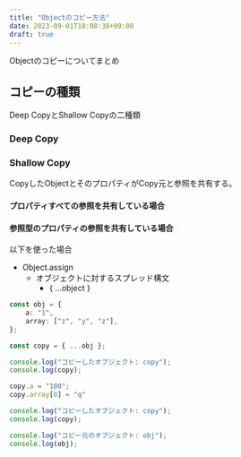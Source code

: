 ```yaml
---
title: "Objectのコピー方法"
date: 2023-09-01T10:08:38+09:00
draft: true
---
```


Objectのコピーについてまとめ

## コピーの種類
Deep CopyとShallow Copyの二種類  

### Deep Copy

### Shallow Copy
CopyしたObjectとそのプロパティがCopy元と参照を共有する。  

#### プロパティすべての参照を共有している場合

#### 参照型のプロパティの参照を共有している場合
以下を使った場合
- Object.assign
    - オブジェクトに対するスプレッド構文
      - { ...object }

```ts
const obj = {
    a: "1",
    array: ["z", "y", "z"],
};

const copy = { ...obj };

console.log("コピーしたオブジェクト: copy");
console.log(copy);

copy.a = "100";
copy.array[0] = "q"

console.log("コピーしたオブジェクト: copy");
console.log(copy);

console.log("コピー元のオブジェクト: obj");
console.log(obj);
```
